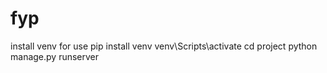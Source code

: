 # fyp
install venv for use
pip install venv
venv\Scripts\activate
cd project 
python manage.py runserver
